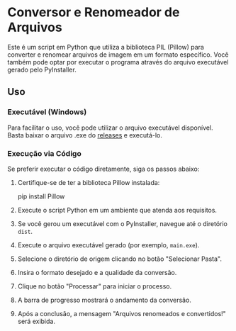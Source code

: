 # Conversor e Renomeador de Arquivos

Este é um script em Python que utiliza a biblioteca PIL (Pillow) para converter e renomear arquivos de imagem em um formato específico. Você também pode optar por executar o programa através do arquivo executável gerado pelo PyInstaller.

## Uso

### Executável (Windows)

Para facilitar o uso, você pode utilizar o arquivo executável disponível. Basta baixar o arquivo .exe do [releases](link-para-releases) e executá-lo.

### Execução via Código

Se preferir executar o código diretamente, siga os passos abaixo:

1. Certifique-se de ter a biblioteca Pillow instalada:

   pip install Pillow

2. Execute o script Python em um ambiente que atenda aos requisitos.
3. Se você gerou um executável com o PyInstaller, navegue até o diretório `dist`.
4. Execute o arquivo executável gerado (por exemplo, `main.exe`).
5. Selecione o diretório de origem clicando no botão "Selecionar Pasta".
6. Insira o formato desejado e a qualidade da conversão.
7. Clique no botão "Processar" para iniciar o processo.
8. A barra de progresso mostrará o andamento da conversão.
9. Após a conclusão, a mensagem "Arquivos renomeados e convertidos!" será exibida.
